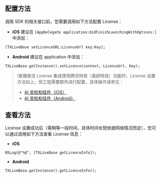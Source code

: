 [](id:config)
## 配置方法
调用 SDK 的相关接口前，您需要调用如下方法配置 License：
- **iOS**
 建议在 `[AppDelegate application:didFinishLaunchingWithOptions:]` 中添加： 
```
[TXLiveBase setLicenceURL:LicenceUrl key:Key]; 
```
-  **Android**
 建议在 application 中添加：
```
TXLiveBase.getInstance().setLicence(context, LicenceUrl, Key);
```

>!直播推流 License 集成使用腾讯特效（美颜特效）功能时，License 设置方法如上，但工程需要额外进行配置，具体操作请参见：
>- [AI 变脸和挂件（iOS）](https://cloud.tencent.com/document/product/454/9018) 
>- [AI 变脸和挂件（Android）](https://cloud.tencent.com/document/product/454/9020)


## 查看方法
License 设置成功后（需稍等一段时间，具体时间长短依据网络情况而定），您可以通过调用如下方法查看 License 信息：

- **iOS**
```
NSLog(@"%@", [TXLiveBase getLicenceInfo]);
```
- **Android**
```
TXLiveBase.getInstance().getLicenceInfo();
```
